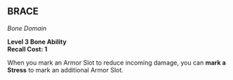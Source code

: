 ## BRACE  
_Bone Domain_

**Level 3 Bone Ability**  
**Recall Cost: 1**

When you mark an Armor Slot to reduce incoming damage, you can **mark a Stress** to mark an additional Armor Slot.  
